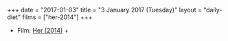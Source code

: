 +++
date = "2017-01-03"
title = "3 January 2017 (Tuesday)"
layout = "daily-diet"
films = ["her-2014"]
+++

<ul>
<li class="entry films">Film: <a href="/films/her-2014">Her (2014)</a> +</li>
</ul>